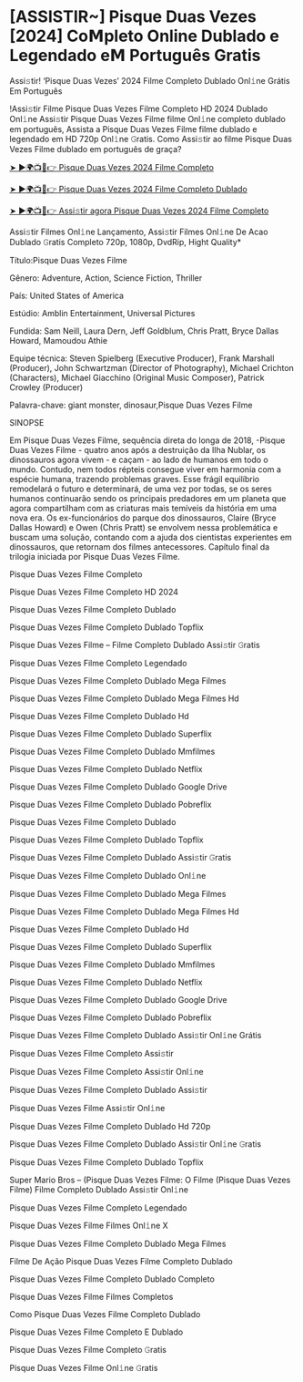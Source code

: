# [ASSISTIR~] Pisque Duas Vezes [2024] Co𝗠pleto Online Dublado e Legendado e𝗠 Português Gratis
Assi𝚜tir! ‘Pisque Duas Vezes’ 2024 Filme Completo Dublado Onl𝚒ne Grátis Em Português

!Assi𝚜tir Filme Pisque Duas Vezes Filme Completo HD 2024 Dublado Onl𝚒ne Assi𝚜tir Pisque Duas Vezes Filme filme Onl𝚒ne completo dublado em português, Assista a Pisque Duas Vezes Filme filme dublado e legendado em HD 720p Onl𝚒ne 𝙶ratis. Como Assi𝚜tir ao filme Pisque Duas Vezes Filme dublado em português de graça?

[➤ ►🌍📺📱👉 Pisque Duas Vezes 2024 Filme Completo](https://cutt.ly/DeQSNee6)

[➤ ►🌍📺📱👉 Pisque Duas Vezes 2024 Filme Completo Dublado](https://cutt.ly/DeQSNee6)

[➤ ►🌍📺📱👉 Assi𝚜tir agora Pisque Duas Vezes 2024 Filme Completo](https://cutt.ly/DeQSNee6)

Assi𝚜tir Filmes Onl𝚒ne Lançamento, Assi𝚜tir Filmes Onl𝚒ne De Acao Dublado 𝙶ratis Completo 720p, 1080p, DvdRip, Hight Quality*



Título:Pisque Duas Vezes Filme



Gênero: Adventure, Action, Science Fiction, Thriller



País: United States of America



Estúdio: Amblin Entertainment, Universal Pictures



Fundida: Sam Neill, Laura Dern, Jeff Goldblum, Chris Pratt, Bryce Dallas Howard, Mamoudou Athie



Equipe técnica: Steven Spielberg (Executive Producer), Frank Marshall (Producer), John Schwartzman (Director of Photography), Michael Crichton (Characters), Michael Giacchino (Original Music Composer), Patrick Crowley (Producer)



Palavra-chave: giant monster, dinosaur,Pisque Duas Vezes Filme



SINOPSE



Em Pisque Duas Vezes Filme, sequência direta do longa de 2018, -Pisque Duas Vezes Filme - quatro anos após a destruição da Ilha Nublar, os dinossauros agora vivem - e caçam - ao lado de humanos em todo o mundo. Contudo, nem todos répteis consegue viver em harmonia com a espécie humana, trazendo problemas graves. Esse frágil equilíbrio remodelará o futuro e determinará, de uma vez por todas, se os seres humanos continuarão sendo os principais predadores em um planeta que agora compartilham com as criaturas mais temíveis da história em uma nova era. Os ex-funcionários do parque dos dinossauros, Claire (Bryce Dallas Howard) e Owen (Chris Pratt) se envolvem nessa problemática e buscam uma solução, contando com a ajuda dos cientistas experientes em dinossauros, que retornam dos filmes antecessores. Capítulo final da trilogia iniciada por Pisque Duas Vezes Filme.



Pisque Duas Vezes Filme Completo



Pisque Duas Vezes Filme Completo HD 2024



Pisque Duas Vezes Filme Completo Dublado



Pisque Duas Vezes Filme Completo Dublado Topflix



Pisque Duas Vezes Filme – Filme Completo Dublado Assi𝚜tir 𝙶ratis



Pisque Duas Vezes Filme Completo Legendado



Pisque Duas Vezes Filme Completo Dublado Mega Filmes



Pisque Duas Vezes Filme Completo Dublado Mega Filmes Hd



Pisque Duas Vezes Filme Completo Dublado Hd



Pisque Duas Vezes Filme Completo Dublado Superflix



Pisque Duas Vezes Filme Completo Dublado Mmfilmes



Pisque Duas Vezes Filme Completo Dublado Netflix



Pisque Duas Vezes Filme Completo Dublado Google Drive



Pisque Duas Vezes Filme Completo Dublado Pobreflix



Pisque Duas Vezes Filme Completo Dublado



Pisque Duas Vezes Filme Completo Dublado Topflix



Pisque Duas Vezes Filme Completo Dublado Assi𝚜tir 𝙶ratis



Pisque Duas Vezes Filme Completo Dublado Onl𝚒ne



Pisque Duas Vezes Filme Completo Dublado Mega Filmes



Pisque Duas Vezes Filme Completo Dublado Mega Filmes Hd



Pisque Duas Vezes Filme Completo Dublado Hd



Pisque Duas Vezes Filme Completo Dublado Superflix



Pisque Duas Vezes Filme Completo Dublado Mmfilmes



Pisque Duas Vezes Filme Completo Dublado Netflix



Pisque Duas Vezes Filme Completo Dublado Google Drive



Pisque Duas Vezes Filme Completo Dublado Pobreflix



Pisque Duas Vezes Filme Completo Dublado Assi𝚜tir Onl𝚒ne Grátis



Pisque Duas Vezes Filme Completo Assi𝚜tir



Pisque Duas Vezes Filme Completo Assi𝚜tir Onl𝚒ne



Pisque Duas Vezes Filme Completo Dublado Assi𝚜tir



Pisque Duas Vezes Filme Assi𝚜tir Onl𝚒ne



Pisque Duas Vezes Filme Completo Dublado Hd 720p



Pisque Duas Vezes Filme Completo Dublado Assi𝚜tir Onl𝚒ne 𝙶ratis



Pisque Duas Vezes Filme Completo Dublado Topflix



Super Mario Bros – (Pisque Duas Vezes Filme: O Filme (Pisque Duas Vezes Filme) Filme Completo Dublado Assi𝚜tir Onl𝚒ne



Pisque Duas Vezes Filme Completo Legendado



Pisque Duas Vezes Filme Filmes Onl𝚒ne X



Pisque Duas Vezes Filme Completo Dublado Mega Filmes



Filme De Ação Pisque Duas Vezes Filme Completo Dublado



Pisque Duas Vezes Filme Completo Dublado Completo



Pisque Duas Vezes Filme Filmes Completos



Como Pisque Duas Vezes Filme Completo Dublado



Pisque Duas Vezes Filme Completo E Dublado



Pisque Duas Vezes Filme Completo 𝙶ratis



Pisque Duas Vezes Filme Onl𝚒ne 𝙶ratis

